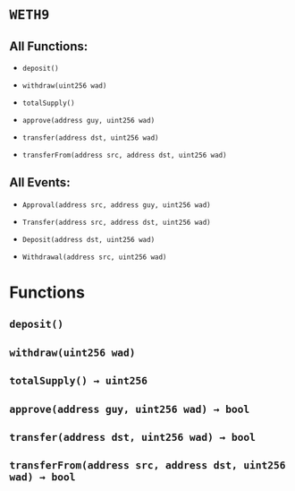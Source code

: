 # `WETH9`

## All Functions:

- `deposit()`

- `withdraw(uint256 wad)`

- `totalSupply()`

- `approve(address guy, uint256 wad)`

- `transfer(address dst, uint256 wad)`

- `transferFrom(address src, address dst, uint256 wad)`

## All Events:

- `Approval(address src, address guy, uint256 wad)`

- `Transfer(address src, address dst, uint256 wad)`

- `Deposit(address dst, uint256 wad)`

- `Withdrawal(address src, uint256 wad)`

# Functions

## `deposit()`

## `withdraw(uint256 wad)`

## `totalSupply() → uint256`

## `approve(address guy, uint256 wad) → bool`

## `transfer(address dst, uint256 wad) → bool`

## `transferFrom(address src, address dst, uint256 wad) → bool`
